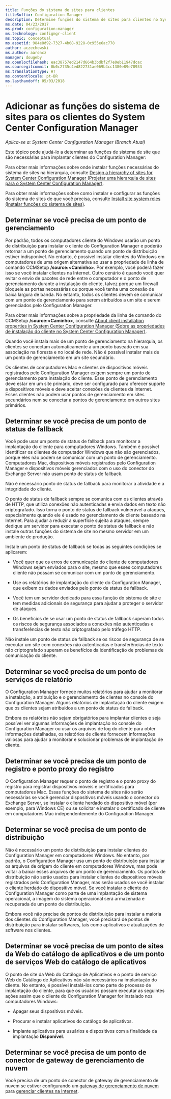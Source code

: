 ```yaml
---
title: Funções do sistema de sites para clientes
titleSuffix: Configuration Manager
description: Determine funções do sistema de sites para clientes no System Center Configuration Manager.
ms.date: 04/23/2017
ms.prod: configuration-manager
ms.technology: configmgr-client
ms.topic: conceptual
ms.assetid: 984e8d92-7327-4b08-9228-0c955e6ac778
author: aczechowski
ms.author: aaroncz
manager: dougeby
ms.openlocfilehash: eac38757ed2147d664b3bdbf2f7e0eb11947dcac
ms.sourcegitcommit: 0b0c2735c4ed822731ae069b4cc1380e89e78933
ms.translationtype: HT
ms.contentlocale: pt-BR
ms.lasthandoff: 05/03/2018
---
```

# <a name="determine-the-site-system-roles-for-system-center-configuration-manager-clients"></a>Adicionar as funções do sistema de sites para os clientes do System Center Configuration Manager

*Aplica-se a: System Center Configuration Manager (Branch Atual)*

Este tópico pode ajudá-lo a determinar as funções de sistema de site que são necessárias para implantar clientes do Configuration Manager:  

 Para obter mais informações sobre onde instalar funções necessárias do sistema de sites na hierarquia, consulte [Design a hierarchy of sites for System Center Configuration Manager (Projetar uma hierarquia de sites para o System Center Configuration Manager)](../../../../core/plan-design/hierarchy/design-a-hierarchy-of-sites.md).  

 Para obter mais informações sobre como instalar e configurar as funções do sistema de sites de que você precisa, consulte [Install site system roles (Instalar funções do sistema de sites)](../../../../core/servers/deploy/configure/install-site-system-roles.md).  

##  <a name="determine-if-you-need-a-management-point"></a>Determinar se você precisa de um ponto de gerenciamento  
 Por padrão, todos os computadores cliente do Windows usarão um ponto de distribuição para instalar o cliente do Configuration Manager e poderão retornar a um ponto de gerenciamento quando um ponto de distribuição estiver indisponível. No entanto, é possível instalar clientes do Windows em computadores de uma origem alternativa ao usar a propriedade de linha de comando CCMSetup **/source:<Caminho\>**. Por exemplo, você poderá fazer isso se você instalar clientes na Internet. Outro cenário é quando você quer evitar o envio de pacotes de rede entre o computador e o ponto de gerenciamento durante a instalação do cliente, talvez porque um firewall bloqueie as portas necessárias ou porque você tenha uma conexão de baixa largura de banda. No entanto, todos os clientes devem se comunicar com um ponto de gerenciamento para serem atribuídos a um site e serem gerenciados pelo Configuration Manager.  

 Para obter mais informações sobre a propriedade da linha de comando do CCMSetup **/source:<Caminho\>**, consulte [About client installation properties in System Center Configuration Manager (Sobre as propriedades de instalação do cliente no System Center Configuration Manager)](../../../../core/clients/deploy/about-client-installation-properties.md).  

 Quando você instala mais de um ponto de gerenciamento na hierarquia, os clientes se conectam automaticamente a um ponto baseado em sua associação na floresta e no local de rede. Não é possível instalar mais de um ponto de gerenciamento em um site secundário.  

 Os clientes de computadores Mac e clientes de dispositivos móveis registrados pelo Configuration Manager exigem sempre um ponto de gerenciamento para instalação do cliente. Esse ponto de gerenciamento deve estar em um site primário, deve ser configurado para oferecer suporte a dispositivos móveis e deve aceitar conexões de clientes da Internet. Esses clientes não podem usar pontos de gerenciamento em sites secundários nem se conectar a pontos de gerenciamento em outros sites primários.  

##  <a name="determine-if-you-need-a-fallback-status-point"></a>Determinar se você precisa de um ponto de status de fallback  
 Você pode usar um ponto de status de fallback para monitorar a implantação do cliente para computadores Windows. Também é possível identificar os clientes de computador Windows que não são gerenciados, porque eles não podem se comunicar com um ponto de gerenciamento. Computadores Mac, dispositivos móveis registrados pelo Configuration Manager e dispositivos móveis gerenciados com o uso do conector do Exchange Server não usam ponto de status de fallback.  

 Não é necessário ponto de status de fallback para monitorar a atividade e a integridade do cliente.  

 O ponto de status de fallback sempre se comunica com os clientes através de HTTP, que utiliza conexões não autenticadas e envia dados em texto não criptografado. Isso torna o ponto de status de fallback vulnerável a ataques, especialmente quando ele é usado no gerenciamento de cliente baseado na Internet. Para ajudar a reduzir a superfície sujeita a ataques, sempre dedique um servidor para executar o ponto de status de fallback e não instale outras funções do sistema de site no mesmo servidor em um ambiente de produção.  

 Instale um ponto de status de fallback se todas as seguintes condições se aplicarem:  

-   Você quer que os erros de comunicação do cliente de computadores Windows sejam enviados para o site, mesmo que esses computadores cliente não possam se comunicar com um ponto de gerenciamento.  

-   Use os relatórios de implantação do cliente do Configuration Manager, que exibem os dados enviados pelo ponto de status de fallback.  

-   Você tem um servidor dedicado para essa função do sistema de site e tem medidas adicionais de segurança para ajudar a proteger o servidor de ataques.  

-   Os benefícios de se usar um ponto de status de fallback superam todos os riscos de segurança associados a conexões não autenticadas e transferências de texto não criptografado pelo tráfego HTTP.  

 Não instale um ponto de status de fallback se os riscos de segurança de se executar um site com conexões não autenticadas e transferências de texto não criptografado superam os benefícios da identificação de problemas de comunicação do cliente.  

##  <a name="determine-whether-you-need-a-reporting-services-point"></a>Determinar se você precisa de um ponto de serviços de relatório  
 O Configuration Manager fornece muitos relatórios para ajudar a monitorar a instalação, a atribuição e o gerenciamento de clientes no console do Configuration Manager. Alguns relatórios de implantação do cliente exigem que os clientes sejam atribuídos a um ponto de status de fallback.  

 Embora os relatórios não sejam obrigatórios para implantar clientes e seja possível ver algumas informações de implantação no console do Configuration Manager ou usar os arquivos de log do cliente para obter informações detalhadas, os relatórios de cliente fornecem informações valiosas para ajudar a monitorar e solucionar problemas de implantação de cliente.  

##  <a name="determine-if-you-need-an-enrollment-point-and-an-enrollment-proxy-point"></a>Determinar se você precisa de um ponto de registro e ponto proxy do registro  
 O Configuration Manager requer o ponto de registro e o ponto proxy do registro para registrar dispositivos móveis e certificados para computadores Mac. Essas funções do sistema de sites não serão necessárias se você gerenciar dispositivos móveis usando o conector do Exchange Server, se instalar o cliente herdado do dispositivo móvel (por exemplo, para Windows CE) ou se solicitar e instalar o certificado de cliente em computadores Mac independentemente do Configuration Manager.  

##  <a name="determine-if-you-need-a-distribution-point"></a>Determinar se você precisa de um ponto de distribuição  
 Não é necessário um ponto de distribuição para instalar clientes do Configuration Manager em computadores Windows. No entanto, por padrão, o Configuration Manager usa um ponto de distribuição para instalar os arquivos de origem do cliente em computadores Windows, mas pode voltar a baixar esses arquivos de um ponto de gerenciamento. Os pontos de distribuição não serão usados ​​para instalar clientes de dispositivos móveis registrados pelo Configuration Manager, mas serão usados ​​se você instalar o cliente herdado do dispositivo móvel. Se você instalar o cliente do Configuration Manager como parte de uma implantação de sistema operacional, a imagem do sistema operacional será armazenada e recuperada de um ponto de distribuição.  

 Embora você não precise de pontos de distribuição para instalar a maioria dos clientes do Configuration Manager, você precisará de pontos de distribuição para instalar softwares, tais como aplicativos e atualizações de software nos clientes.  

##  <a name="determine-if-you-need-an-application-catalog-website-point-and-an-application-catalog-web-services-point"></a>Determinar se você precisa de um ponto de sites da Web do catálogo de aplicativos e de um ponto de serviços Web do catálogo de aplicativos  
 O ponto de site da Web do Catálogo de Aplicativos e o ponto de serviço Web do Catálogo de Aplicativos não são necessários na implantação do cliente. No entanto, é possível instalá-los como parte do processo de implantação do cliente, para que os usuários possam executar as seguintes ações assim que o cliente do Configuration Manager for instalado nos computadores Windows:  

-   Apagar seus dispositivos móveis.  

-   Procurar e instalar aplicativos do catálogo de aplicativos.  

-   Implante aplicativos para usuários e dispositivos com a finalidade da implantação **Disponível**.  

##  <a name="determine-whether-you-require-a-cloud-management-gateway-connector-point"></a>Determinar se você precisa de um ponto de conector de gateway de gerenciamento de nuvem 

Você precisa de um ponto de conector de gateway de gerenciamento de nuvem se estiver configurando um [gateway de gerenciamento de nuvem](/sccm/core/clients/manage/setup-cloud-management-gateway) para [gerenciar clientes na Internet](/sccm/core/clients/manage/manage-clients-internet).


 